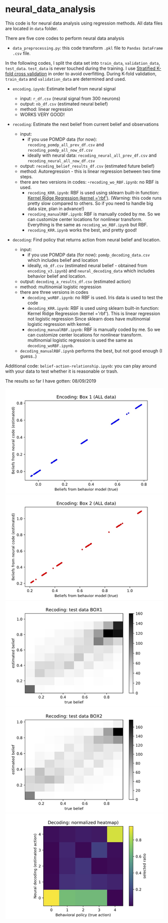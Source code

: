 # neural_data_analysis
This code is for neural data analysis using regression methods. 
All data files are located in `data` folder.


There are five core codes to perform neural data analysis
- `data_preprocessing.py`: this code transform `.pkl` file to `Pandas DataFrame` `.csv` file. 


In the following codes, I split the data set into `train_data`, `validation_data`, `test_data`. 
`test_data` is never touched during the training. I use [Stratified K-fold cross validation](https://towardsdatascience.com/cross-validation-in-machine-learning-72924a69872f) in order to avoid overfitting. 
During K-fold validation, `train_data` and `validation_data` are determined and used.

- `encoding.ipynb`: Estimate belief from neural signal
    - input: `r_df.csv` (neural signal from 300 neurons)  
    - output: `nb_df.csv` (estimated neural belief)
    - method: linear regression
    - WORKS VERY GOOD!
 
- `recoding`: Estimate the next belief from current belief and observations
    - input:
        - if you use POMDP data (for now): `recoding_pomdp_all_prev_df.csv` and `recoding_pomdp_all_now_df.csv`
        - ideally with neural data: `recoding_neural_all_prev_df.csv` and `recoding_neural_all_now_df.csv`
    - output: `recoding_belief_results_df.csv` (estimated future belief)
    - method: Autoregression - this is linear regression between two time steps. 
    - there are two versions in codes:
        -`recoding_wo_RBF.ipynb`: no RBF is used. 
        - `recoding_KRR.ipynb`: RBF is used using sklearn built-in function: [Kernel Ridge Regression (kernel ='rbf')](https://scikit-learn.org/stable/modules/generated/sklearn.kernel_ridge.KernelRidge.html). 
        (Warning: this code runs pretty slow compared to others. So if you need to handle big data size, plan in advance!)
        - `recoding_manualRBF.ipynb`: RBF is manually coded by me. So we can customize center locations for nonlinear transform. 
        Everything is the same as `recoding_wo_RBF.ipynb` but RBF.
        - `recoding_KRR.ipynb` works the best, and pretty good!
        
- `decoding`: Find policy that returns action from neural belief and location.
    - input:
        - if you use POMDP data (for now): `pomdp_decoding_data.csv` which includes belief and location
        - ideally, `nb_df.csv` (estimated neural belief - obtained from `encoding_v3.ipynb`) and 
        `neural_decoding_data` which includes behavior belief and location.    
    - output: `decoding_a_results_df.csv` (estimated action)
    - method: multinomial logistic regression
    - there are three versions in codes 
        - `decoding_woRBF.ipynb`: no RBF is used. Iris data is used to test the code
        - `decoding_KRR.ipynb`: RBF is used using sklearn built-in function: Kernel Ridge Regression (kernel ='rbf'). 
        This is linear regression not logistic regression Since sklearn does have multinomial logistic regression with kernel. 
        - `decoding_manualRBF.ipynb`: RBF is manually coded by me. So we can customize center locations for nonlinear transform. 
        multinomial logistic regression is used the same as `decoding_woRBF.ipynb`. <br />
    - `decoding_manualRBF.ipynb` performs the best, but not good enough (I guess..)

Additional code: `belief-action-relationship.ipynb`: you can play around with your data to test whether it is reasonable or trash.

The results so far I have gotten: 08/09/2019


![Encoding: BOX1](./figures/encoding_box1.jpg) 
![Encoding: BOX2](./figures/encoding_box2.jpg) 
![Recoding: BOX1](./figures/recoding_box1.jpg) 
![Recoding: BOX2](./figures/recoding_box2.jpg) 
![Decoding](./figures/decoding_normalized.jpg) 
